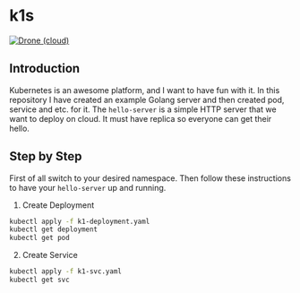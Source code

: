 # k1s
[![Drone (cloud)](https://img.shields.io/drone/build/1995parham/k1s.svg?style=flat-square)](https://cloud.drone.io/1995parham/k1s)

## Introduction
Kubernetes is an awesome platform, and I want to have fun with it.
In this repository I have created an example Golang server and then created pod, service and etc. for it.
The `hello-server` is a simple HTTP server that we want to deploy on cloud. It must have replica so everyone
can get their hello.

## Step by Step
First of all switch to your desired namespace. Then follow these instructions
to have your `hello-server` up and running.

1. Create Deployment

```sh
kubectl apply -f k1-deployment.yaml
kubectl get deployment
kubectl get pod
```

2. Create Service

```sh
kubectl apply -f k1-svc.yaml
kubectl get svc
```
